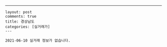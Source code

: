 ---
    layout: post
    comments: true
    title: 경상남도
    categories: [실거래가]
    ---

    2021-06-10 실거래 정보가 없습니다.

    